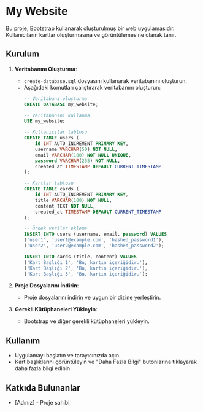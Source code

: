 # My Website

Bu proje, Bootstrap kullanarak oluşturulmuş bir web uygulamasıdır. Kullanıcıların kartlar oluşturmasına ve görüntülemesine olanak tanır.

## Kurulum

1. **Veritabanını Oluşturma**:
   - `create-database.sql` dosyasını kullanarak veritabanını oluşturun.
   - Aşağıdaki komutları çalıştırarak veritabanını oluşturun:
     ```sql
     -- Veritabanı oluşturma
     CREATE DATABASE my_website;

     -- Veritabanını kullanma
     USE my_website;

     -- Kullanıcılar tablosu
     CREATE TABLE users (
         id INT AUTO_INCREMENT PRIMARY KEY,
         username VARCHAR(50) NOT NULL,
         email VARCHAR(100) NOT NULL UNIQUE,
         password VARCHAR(255) NOT NULL,
         created_at TIMESTAMP DEFAULT CURRENT_TIMESTAMP
     );

     -- Kartlar tablosu
     CREATE TABLE cards (
         id INT AUTO_INCREMENT PRIMARY KEY,
         title VARCHAR(100) NOT NULL,
         content TEXT NOT NULL,
         created_at TIMESTAMP DEFAULT CURRENT_TIMESTAMP
     );

     -- Örnek veriler ekleme
     INSERT INTO users (username, email, password) VALUES
     ('user1', 'user1@example.com', 'hashed_password1'),
     ('user2', 'user2@example.com', 'hashed_password2');

     INSERT INTO cards (title, content) VALUES
     ('Kart Başlığı 1', 'Bu, kartın içeriğidir.'),
     ('Kart Başlığı 2', 'Bu, kartın içeriğidir.'),
     ('Kart Başlığı 3', 'Bu, kartın içeriğidir.');
     ```

2. **Proje Dosyalarını İndirin**:
   - Proje dosyalarını indirin ve uygun bir dizine yerleştirin.

3. **Gerekli Kütüphaneleri Yükleyin**:
   - Bootstrap ve diğer gerekli kütüphaneleri yükleyin.

## Kullanım

- Uygulamayı başlatın ve tarayıcınızda açın.
- Kart başlıklarını görüntüleyin ve "Daha Fazla Bilgi" butonlarına tıklayarak daha fazla bilgi edinin.

## Katkıda Bulunanlar

- [Adınız] - Proje sahibi